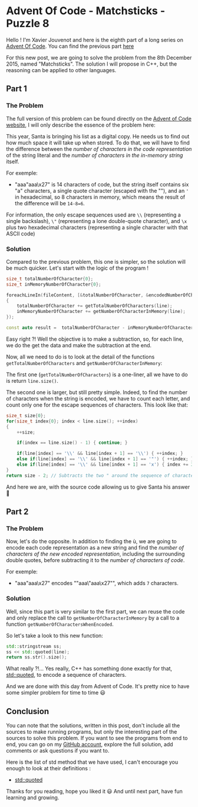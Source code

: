 # Advent Of Code - Matchsticks - Puzzle 8

Hello ! I'm Xavier Jouvenot and here is the eighth part of a long series on [Advent Of Code](https://adventofcode.com). You can find the previous part [here](2019-08-12-AdventOfCode2015-Day7-Some-Assembly-Required.md)

For this new post, we are going to solve the problem from the 8th December 2015, named "Matchsticks".
The solution I will propose in C++, but the reasoning can be applied to other languages.

## Part 1

### The Problem

The full version of this problem can be found directly on the [Advent of Code website](https://adventofcode.com/2015/day/8), I will only describe the essence of the problem here:

This year, Santa is bringing his list as a digital copy.
He needs us to find out how much space it will take up when stored.
To do that, we will have to find the difference between the *number of characters in the code representation* of the string literal and the *number of characters in the in-memory string* itself.

For exemple:

- "aaa\"aaa\x27" is 14 characters of code, but the string itself contains six "a" characters, a single quote character (escaped with the "\"), and an `'` in hexadecimal, so 8 characters in memory, which means the result of the difference will be `14-8=6`.

For information, the only escape sequences used are `\\` (representing a single backslash), `\"` (representing a lone double-quote character), and `\x` plus two hexadecimal characters (representing a single character with that ASCII code)

### Solution

Compared to the previous problem, this one is simpler, so the solution will be much quicker.
Let's start with the logic of the program !

```c++
size_t totalNumberOfCharacter{0};
size_t inMemoryNumberOfCharacter{0};

foreachLineIn(fileContent, [&totalNumberOfCharacter, &encodedNumberOfCharacter](const std::string& line)
{
    totalNumberOfCharacter += getTotalNumberOfCharacters(line);
    inMemoryNumberOfCharacter += getNumberOfCharacterInMemory(line);
});

const auto result =  totalNumberOfCharacter - inMemoryNumberOfCharacter;
```

Easy right ?! Well the objective is to make a subtraction, so, for each line, we do the get the data and make the subtraction at the end.

Now, all we need to do is to look at the detail of the functions `getTotalNumberOfCharacters`  and `getNumberOfCharacterInMemory`:

The first one (`getTotalNumberOfCharacters`) is a one-liner, all we have to do is return `line.size()`.

The second one is larger, but still pretty simple.
Indeed, to find the number of characters when the string is encoded, we have to count each letter, and count only one for the escape sequences of characters. This look like that:
```c++
size_t size{0};
for(size_t index{0}; index < line.size(); ++index)
{
    ++size;

    if(index == line.size() - 1) { continue; }

    if(line[index] == '\\' && line[index + 1] == '\\') { ++index; }
    else if(line[index] == '\\' && line[index + 1] == '"') { ++index; }
    else if(line[index] == '\\' && line[index + 1] == 'x') { index += 3; }
}
return size - 2; // Subtracts the two " around the sequence of characters
```

And here we are, with the source code allowing us to give Santa his answer 🎅

## Part 2

### The Problem

Now, let's do the opposite.
In addition to finding the ù, we are going to encode each code representation as a new string and find the *number of characters of the new encoded representation*, including the surrounding double quotes, before subtracting it to the *number of characters of code*.

For exemple:

- "aaa\"aaa\x27" encodes "\"aaa\\\"aaa\\x27\"", which adds `7` characters.

### Solution

Well, since this part is very similar to the first part, we can reuse the code and only replace the call to `getNumberOfCharacterInMemory` by a call to a function `getNumberOfCharactersWhenEncoded`.

So let's take a look to this new function:

```c++
std::stringstream ss;
ss << std::quoted(line);
return ss.str().size();
```

What really ?!... Yes really, C++ has something done exactly for that, [std::quoted](https://en.cppreference.com/w/cpp/io/manip/quoted), to encode a sequence of characters.

And we are done with this day from Advent of Code.
It's pretty nice to have some simpler problem for time to time 😃

## Conclusion

You can note that the solutions, written in this post, don't include all the sources to make running programs, but only the interesting part of the sources to solve this problem.
If you want to see the programs from end to end, you can go on my [GitHub account](https://github.com/Xav83/AdventOfCode/tree/2015.08/2015/Day8), explore the full solution, add comments or ask questions if you want to.

Here is the list of std method that we have used, I can't encourage you enough to look at their definitions :

- [std::quoted](https://en.cppreference.com/w/cpp/io/manip/quoted)

Thanks for you reading, hope you liked it 😃
And until next part, have fun learning and growing.
